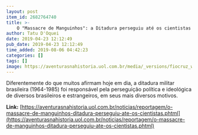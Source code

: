 ```yaml
---
layout: post
item_id: 2682764740
title: >-
    O "Massacre de Manguinhos": a Ditadura perseguiu até os cientistas
author: Tatu D'Oquei
date: 2019-04-23 12:12:49
pub_date: 2019-04-23 12:12:49
time_added: 2019-08-06 04:42:23
categories: []
tags: []
image: https://aventurasnahistoria.uol.com.br/media/_versions/fiocruz_widelg.jpg
---
```


Diferentemente do que muitos afirmam hoje em dia, a ditadura militar brasileira (1964-1985) foi responsável pela perseguição política e ideológica de diversos brasileiros e estrangeiros, em seus mais diversos motivos.

**Link:** [https://aventurasnahistoria.uol.com.br/noticias/reportagem/o-massacre-de-manguinhos-ditadura-perseguiu-ate-os-cientistas.phtml](https://aventurasnahistoria.uol.com.br/noticias/reportagem/o-massacre-de-manguinhos-ditadura-perseguiu-ate-os-cientistas.phtml)

